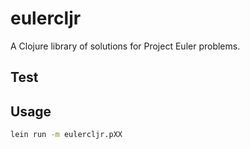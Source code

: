 # eulercljr

A Clojure library of solutions for Project Euler problems.

## Test

## Usage

``` sh
lein run -m eulercljr.pXX
```
